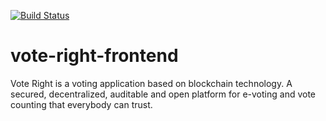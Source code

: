 [![Build Status](https://travis-ci.com/Enye-Team-Giraffe/vote-right-frontend.svg?branch=master)](https://travis-ci.com/Enye-Team-Giraffe/vote-right-frontend)

# vote-right-frontend
Vote Right is a voting application based on blockchain technology. A secured, decentralized, auditable and open platform for e-voting and vote counting that everybody can trust.
